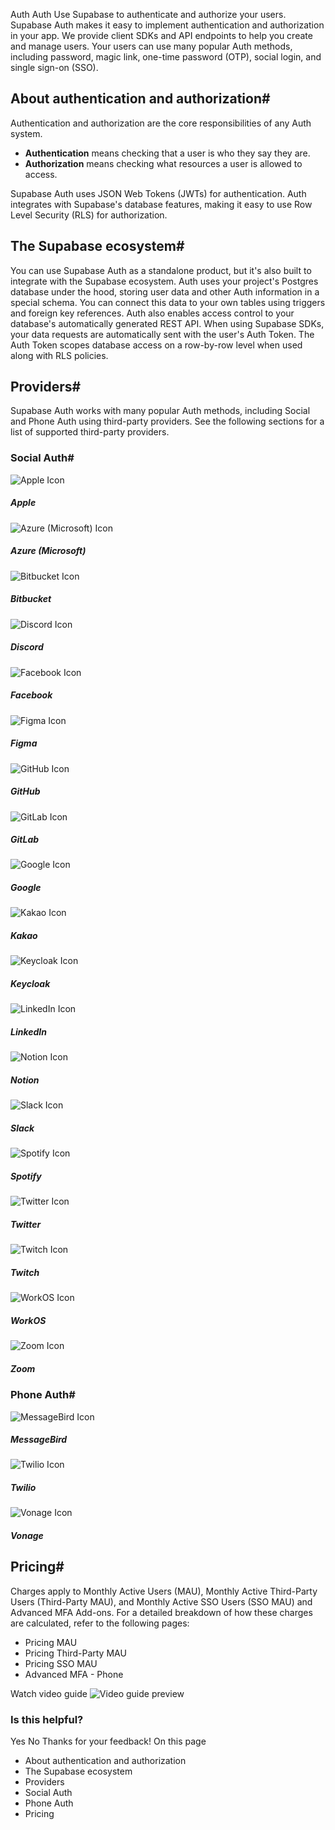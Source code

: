 Auth
Auth
Use Supabase to authenticate and authorize your users.
Supabase Auth makes it easy to implement authentication and authorization in your app. We provide client SDKs and API endpoints to help you create and manage users.
Your users can use many popular Auth methods, including password, magic link, one-time password (OTP), social login, and single sign-on (SSO).
## About authentication and authorization#
Authentication and authorization are the core responsibilities of any Auth system.
  * **Authentication** means checking that a user is who they say they are.
  * **Authorization** means checking what resources a user is allowed to access.


Supabase Auth uses JSON Web Tokens (JWTs) for authentication. Auth integrates with Supabase's database features, making it easy to use Row Level Security (RLS) for authorization.
## The Supabase ecosystem#
You can use Supabase Auth as a standalone product, but it's also built to integrate with the Supabase ecosystem.
Auth uses your project's Postgres database under the hood, storing user data and other Auth information in a special schema. You can connect this data to your own tables using triggers and foreign key references.
Auth also enables access control to your database's automatically generated REST API. When using Supabase SDKs, your data requests are automatically sent with the user's Auth Token. The Auth Token scopes database access on a row-by-row level when used along with RLS policies.
## Providers#
Supabase Auth works with many popular Auth methods, including Social and Phone Auth using third-party providers. See the following sections for a list of supported third-party providers.
### Social Auth#
![Apple Icon](https://supabase.com/docs/img/icons/apple-icon.svg)
##### Apple
![Azure \(Microsoft\) Icon](https://supabase.com/docs/img/icons/microsoft-icon.svg)
##### Azure (Microsoft)
![Bitbucket Icon](https://supabase.com/docs/img/icons/bitbucket-icon.svg)
##### Bitbucket
![Discord Icon](https://supabase.com/docs/img/icons/discord-icon.svg)
##### Discord
![Facebook Icon](https://supabase.com/docs/img/icons/facebook-icon.svg)
##### Facebook
![Figma Icon](https://supabase.com/docs/img/icons/figma-icon.svg)
##### Figma
![GitHub Icon](https://supabase.com/docs/img/icons/github-icon-light.svg)
##### GitHub
![GitLab Icon](https://supabase.com/docs/img/icons/gitlab-icon.svg)
##### GitLab
![Google Icon](https://supabase.com/docs/img/icons/google-icon.svg)
##### Google
![Kakao Icon](https://supabase.com/docs/img/icons/kakao-icon.svg)
##### Kakao
![Keycloak Icon](https://supabase.com/docs/img/icons/keycloak-icon.svg)
##### Keycloak
![LinkedIn Icon](https://supabase.com/docs/img/icons/linkedin-icon.svg)
##### LinkedIn
![Notion Icon](https://supabase.com/docs/img/icons/notion-icon.svg)
##### Notion
![Slack Icon](https://supabase.com/docs/img/icons/slack-icon.svg)
##### Slack
![Spotify Icon](https://supabase.com/docs/img/icons/spotify-icon.svg)
##### Spotify
![Twitter Icon](https://supabase.com/docs/img/icons/twitter-icon-light.svg)
##### Twitter
![Twitch Icon](https://supabase.com/docs/img/icons/twitch-icon.svg)
##### Twitch
![WorkOS Icon](https://supabase.com/docs/img/icons/workos-icon.svg)
##### WorkOS
![Zoom Icon](https://supabase.com/docs/img/icons/zoom-icon.svg)
##### Zoom
### Phone Auth#
![MessageBird Icon](https://supabase.com/docs/img/icons/messagebird-icon.svg)
##### MessageBird
![Twilio Icon](https://supabase.com/docs/img/icons/twilio-icon.svg)
##### Twilio
![Vonage Icon](https://supabase.com/docs/img/icons/vonage-icon-light.svg)
##### Vonage
## Pricing#
Charges apply to Monthly Active Users (MAU), Monthly Active Third-Party Users (Third-Party MAU), and Monthly Active SSO Users (SSO MAU) and Advanced MFA Add-ons. For a detailed breakdown of how these charges are calculated, refer to the following pages:
  * Pricing MAU
  * Pricing Third-Party MAU
  * Pricing SSO MAU
  * Advanced MFA - Phone


Watch video guide
![Video guide preview](https://supabase.com/docs/_next/image?url=https%3A%2F%2Fimg.youtube.com%2Fvi%2F6ow_jW4epf8%2F0.jpg&w=3840&q=75&dpl=dpl_5AVonMATmKBFbLJyUpH1ntq7Jtjp)
### Is this helpful?
Yes No
Thanks for your feedback!
On this page
  * About authentication and authorization
  * The Supabase ecosystem
  * Providers
  * Social Auth
  * Phone Auth
  * Pricing



